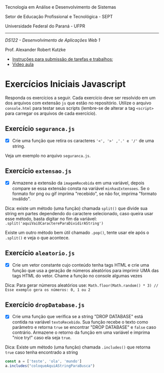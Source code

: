 Tecnologia em Análise e Desenvolvimento de Sistemas

Setor de Educação Profissional e Tecnológica - SEPT

Universidade Federal do Paraná - UFPR

---

*DS122 - Desenvolvimento de Aplicações Web 1*

Prof. Alexander Robert Kutzke

- [Instruções para submissão de tarefas e trabalhos](https://gitlab.tadsufpr.net.br/ds122-alexkutzke/material/blob/master/instrucoes_submissao_tarefas_e_trabalhos.md);
- [Video aula](https://www.youtube.com/watch?v=d6ZTnQNhoCo)

# Exercícios Iniciais Javascript

Responda os exercícios a seguir. Cada exercício deve ser resolvido em um dos
arquivos com extensão `js` que estão no repositório. 
Utilize o arquivo `console.html` para testar seus scripts
(lembre-se de alterar a tag `<script>` para carregar os arquivos de cada exercício).

## Exercício `seguranca.js`

- [x] Crie uma função que retira os caracteres `'<', '>' ,'.' e '/'` de uma string.

Veja um exemplo no arquivo `seguranca.js`. 

## Exercício `extensao.js`

- [x] Armazene a extensão da `imagemRecebida` em uma variável, depois compare se essa extensão consta na variável `minhasExtensoes`. Se o formato for png ou gif imprima "recebido", se não for, imprima "formato inválido".

Dica: existe um método (uma função) chamada `split()` que divide sua string em partes dependendo do caractere selecionado,
caso queira usar esse método, basta digitar no fim da variável: `.split('aquiVaiOCaractereParaDividirAString')`

Existe um outro método bem útil chamado `.pop()`, tente usar ele após o `.split()` e veja o que acontece.


## Exercício `aleatorio.js`

- [x] Crie um vetor constante cujo conteúdo tenha tags HTML e crie uma função que usa a geração de números aleatórios
para imprimir UMA das tags HTML do vetor. Chame a função no console algumas vezes

Dica: Para gerar números aleatórios use: `Math.floor(Math.random() * 3) // Esse exemplo gera os números: 0, 1 ou 2`

## Exercício `dropDatabase.js`

- [x] Crie uma função que verifica se a string "DROP DATABASE" está contida na variável `textoRecebido`. Sua função recebe o texto como parâmetro e retorna `true` se encontrar "DROP DATABASE" e `false` caso contrário. Armazene o retorno da função
em uma variável e imprima "nice try!" caso ela seja `true`.

Dica: Existe um método (uma função) chamada `.includes()` que retorna `true` caso tenha encontrado a string

```js
const a = ['teste', 'ola', 'mundo']
a.includes("coloqueAquiAStringParaBusca")
```
